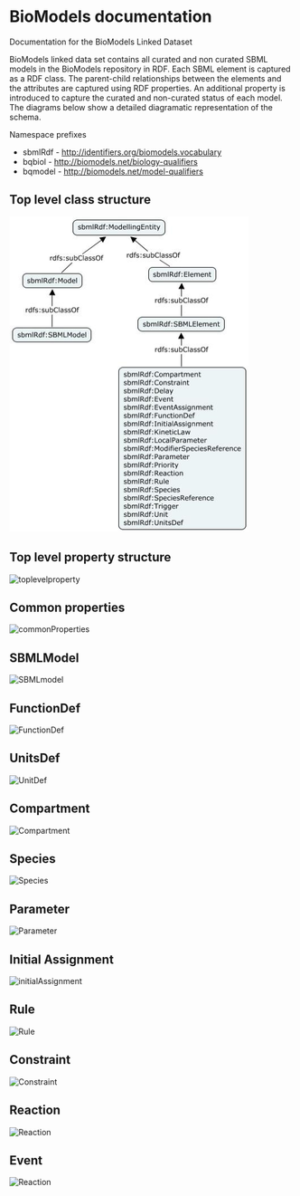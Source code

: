 # BioModels documentation 

Documentation for the BioModels Linked Dataset

BioModels linked data set contains all curated and non curated SBML models in the BioModels repository in RDF. Each SBML element is captured as a RDF class. The parent-child relationships between the elements and the attributes are captured using RDF properties. An additional property is introduced to capture the curated and non-curated status of each model. The diagrams below show a detailed diagramatic representation of the schema. 

Namespace prefixes

   - sbmlRdf - http://identifiers.org/biomodels.vocabulary
   - bqbiol - http://biomodels.net/biology-qualifiers
   - bqmodel - http://biomodels.net/model-qualifiers


## Top level class structure
![toplevelclassstructure](../static/biomodels/topLevelClassStructure-424x557.jpeg?raw=true)

## Top level property structure
![toplevelproperty](../static/biomodels/topLevelPropertyStructure-851x648.jpg?raw=true)

## Common properties
![commonProperties](../static/biomodels/commonProperties.jpg?raw=true)

## SBMLModel
![SBMLmodel](../static/biomodels/sbmlModelProperties.jpg?raw=true)

## FunctionDef
![FunctionDef](../static/biomodels/functionDefProperties.jpg?raw=true)

## UnitsDef
![UnitDef](../static/biomodels/unitsDefProperties.jpg?raw=true)

## Compartment
![Compartment](../static/biomodels/compartmentProperties.jpg?raw=true)

## Species
![Species](../static/biomodels/speciesProperties.jpg?raw=true)

## Parameter
![Parameter](../static/biomodels/parameterProperties.jpg?raw=true)

## Initial Assignment
![initialAssignment](../static/biomodels/initAssignProperties.jpg?raw=true)

## Rule
![Rule](../static/biomodels/ruleProperties.jpg?raw=true)

## Constraint
![Constraint](../static/biomodels/constraintProperties.jpg?raw=true)

## Reaction
![Reaction](../static/biomodels/reaction.jpg?raw=true)

## Event
![Reaction](../static/biomodels/eventProperties.jpg?raw=true)
